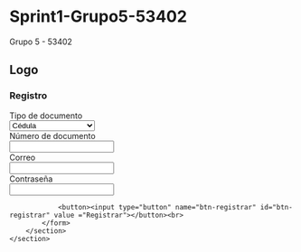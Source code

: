 # Sprint1-Grupo5-53402
Grupo 5 - 53402
<!DOCTYPE html>
<html lang="en">

<head>
    <meta charset="UTF-8">
    <meta http-equiv="X-UA-Compatible" content="IE=edge">
    <meta name="viewport" content="width=device-width, initial-scale=1.0">
    <link rel="stylesheet" type="text/css" href="estilos.css">
    <title>Sprint1</title>

</head>
<body>
    <section class="form-logo">
        <h2>Logo</h2>
        <section class="form-registro">
            <h3>Registro</h3>
            <form id= "form-registro" action="index.html" method="post">
                <label for="documento">Tipo de documento</label><br>
                <select name="documento" id="documento">
                    <option value="cc">Cédula</option> 
                    <option value="ti">Tarjeta de Identidad</option>
                    <option value="pas">Pasaporte</option>
                    <option value="tresidencia">Tarjeta de Residencia</option>
                </select><br>
                <label for="numerodoc">Número de documento</label><br>
                <input type="text" name="numdocumento" id="numdocumento"><br>
                <label for="documento">Correo</label><br>
                <input type="email" name="correo" id="correo"><br>
                <label for="documento">Contraseña</label><br>
                <input type="password" name="contrasena" id="contrasena"><br>

                <button><input type="button" name="btn-registrar" id="btn-registrar" value ="Registrar"></button><br>
            </form>
        </section>   
    </section>
</body>
</html>
